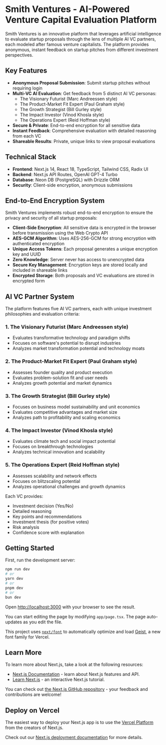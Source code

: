 # Smith Ventures - AI-Powered Venture Capital Evaluation Platform

Smith Ventures is an innovative platform that leverages artificial intelligence to evaluate startup proposals through the lens of multiple AI VC partners, each modeled after famous venture capitalists. The platform provides anonymous, instant feedback on startup pitches from different investment perspectives.

## Key Features

- **Anonymous Proposal Submission**: Submit startup pitches without requiring login
- **Multi-VC AI Evaluation**: Get feedback from 5 distinct AI VC personas:
  - The Visionary Futurist (Marc Andreessen style)
  - The Product-Market Fit Expert (Paul Graham style)
  - The Growth Strategist (Bill Gurley style)
  - The Impact Investor (Vinod Khosla style)
  - The Operations Expert (Reid Hoffman style)
- **Secure & Private**: End-to-end encryption for all sensitive data
- **Instant Feedback**: Comprehensive evaluation with detailed reasoning from each VC
- **Shareable Results**: Private, unique links to view proposal evaluations

## Technical Stack

- **Frontend**: Next.js 14, React 18, TypeScript, Tailwind CSS, Radix UI
- **Backend**: Next.js API Routes, OpenAI GPT-4 Turbo
- **Database**: Neon DB (PostgreSQL) with Drizzle ORM
- **Security**: Client-side encryption, anonymous submissions

## End-to-End Encryption System

Smith Ventures implements robust end-to-end encryption to ensure the privacy and security of all startup proposals:

- **Client-Side Encryption**: All sensitive data is encrypted in the browser before transmission using the Web Crypto API
- **AES-GCM Algorithm**: Uses AES-256-GCM for strong encryption with authenticated encryption
- **Unique Access Tokens**: Each proposal generates a unique encryption key and UUID
- **Zero Knowledge**: Server never has access to unencrypted data
- **Secure Key Management**: Encryption keys are stored locally and included in shareable links
- **Encrypted Storage**: Both proposals and VC evaluations are stored in encrypted form

## AI VC Partner System

The platform features five AI VC partners, each with unique investment philosophies and evaluation criteria:

### 1. The Visionary Futurist (Marc Andreessen style)

- Evaluates transformative technology and paradigm shifts
- Focuses on software's potential to disrupt industries
- Analyzes market transformation potential and technology moats

### 2. The Product-Market Fit Expert (Paul Graham style)

- Assesses founder quality and product execution
- Evaluates problem-solution fit and user needs
- Analyzes growth potential and market dynamics

### 3. The Growth Strategist (Bill Gurley style)

- Focuses on business model sustainability and unit economics
- Evaluates competitive advantages and market size
- Analyzes path to profitability and scaling economics

### 4. The Impact Investor (Vinod Khosla style)

- Evaluates climate tech and social impact potential
- Focuses on breakthrough technologies
- Analyzes technical innovation and scalability

### 5. The Operations Expert (Reid Hoffman style)

- Assesses scalability and network effects
- Focuses on blitzscaling potential
- Analyzes operational challenges and growth dynamics

Each VC provides:

- Investment decision (Yes/No)
- Detailed reasoning
- Key points and recommendations
- Investment thesis (for positive votes)
- Risk analysis
- Confidence score with explanation

## Getting Started

First, run the development server:

```bash
npm run dev
# or
yarn dev
# or
pnpm dev
# or
bun dev
```

Open [http://localhost:3000](http://localhost:3000) with your browser to see the result.

You can start editing the page by modifying `app/page.tsx`. The page auto-updates as you edit the file.

This project uses [`next/font`](https://nextjs.org/docs/app/building-your-application/optimizing/fonts) to automatically optimize and load [Geist](https://vercel.com/font), a new font family for Vercel.

## Learn More

To learn more about Next.js, take a look at the following resources:

- [Next.js Documentation](https://nextjs.org/docs) - learn about Next.js features and API.
- [Learn Next.js](https://nextjs.org/learn) - an interactive Next.js tutorial.

You can check out [the Next.js GitHub repository](https://github.com/vercel/next.js) - your feedback and contributions are welcome!

## Deploy on Vercel

The easiest way to deploy your Next.js app is to use the [Vercel Platform](https://vercel.com/new?utm_medium=default-template&filter=next.js&utm_source=create-next-app&utm_campaign=create-next-app-readme) from the creators of Next.js.

Check out our [Next.js deployment documentation](https://nextjs.org/docs/app/building-your-application/deploying) for more details.
